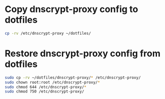 # Copy dnscrypt-proxy config to dotfiles

```bash
cp -rv /etc/dnscrypt-proxy ~/dotfiles/
```
# Restore dnscrypt-proxy config from dotfiles

```bash
sudo cp -rv ~/dotfiles/dnscrypt-proxy/* /etc/dnscrypt-proxy/
sudo chown root:root /etc/dnscrypt-proxy/*
sudo chmod 644 /etc/dnscrypt-proxy/*
sudo chmod 750 /etc/dnscrypt-proxy/
```